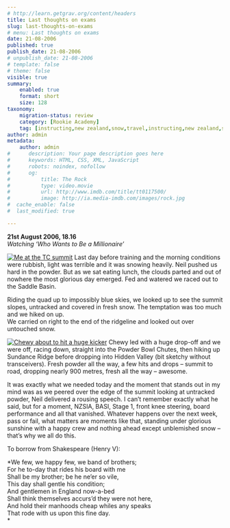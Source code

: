 ```yaml
---
# http://learn.getgrav.org/content/headers
title: Last thoughts on exams
slug: last-thoughts-on-exams
# menu: Last thoughts on exams
date: 21-08-2006
published: true
publish_date: 21-08-2006
# unpublish_date: 21-08-2006
# template: false
# theme: false
visible: true
summary:
    enabled: true
    format: short
    size: 128
taxonomy:
    migration-status: review
    category: [Rookie Academy]
    tag: [instructing,new zealand,snow,travel,instructing,new zealand,snow,travel]
author: admin
metadata:
    author: admin
#      description: Your page description goes here
#      keywords: HTML, CSS, XML, JavaScript
#      robots: noindex, nofollow
#      og:
#          title: The Rock
#          type: video.movie
#          url: http://www.imdb.com/title/tt0117500/
#          image: http://ia.media-imdb.com/images/rock.jpg
#  cache_enable: false
#  last_modified: true

---
```


**21st August 2006, 18.16**  
*Watching ‘Who Wants to Be a Millionaire’*

[![](http://user47216.vs.easily.co.uk/wp-content/uploads/2008/12/meatsummitsign.jpg "Me at the TC summit")](http://user47216.vs.easily.co.uk/wp-content/uploads/2008/12/meatsummitsign.jpg) Last day before training and the morning conditions were rubbish, light was terrible and it was snowing heavily. Neil pushed us hard in the powder. But as we sat eating lunch, the clouds parted and out of nowhere the most glorious day emerged. Fed and watered we raced out to the Saddle Basin.

Riding the quad up to impossibly blue skies, we looked up to see the summit slopes, untracked and covered in fresh snow. The temptation was too much and we hiked on up.  
 We carried on right to the end of the ridgeline and looked out over untouched snow.

[![](http://user47216.vs.easily.co.uk/wp-content/uploads/2008/12/chewy.jpg "Chewy about to hit a huge kicker")](http://user47216.vs.easily.co.uk/wp-content/uploads/2008/12/chewy.jpg) Chewy led with a huge drop-off and we were off, racing down, straight into the Powder Bowl Chutes, then hiking up Sundance Ridge before dropping into Hidden Valley (bit sketchy without transceivers). Fresh powder all the way, a few hits and drops – summit to road, dropping nearly 900 metres, fresh all the way – awesome.

It was exactly what we needed today and the moment that stands out in my mind was as we peered over the edge of the summit looking at untracked powder, Neil delivered a rousing speech. I can’t remember exactly what he said, but for a moment, NZSIA, BASI, Stage 1, front knee steering, board performance and all that vanished. Whatever happens over the next week, pass or fail, what matters are moments like that, standing under glorious sunshine with a happy crew and nothing ahead except unblemished snow – that’s why we all do this.

To borrow from Shakespeare (Henry V):

*We few, we happy few, we band of brothers;  
 For he to-day that rides his board with me  
 Shall be my brother; be he ne’er so vile,  
 This day shall gentle his condition;  
 And gentlemen in England now-a-bed  
 Shall think themselves accurs’d they were not here,  
 And hold their manhoods cheap whiles any speaks  
 That rode with us upon this fine day.  
*